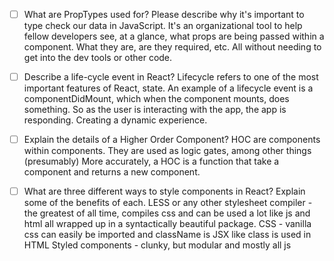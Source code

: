 
- [ ] What are PropTypes used for? Please describe why it's important to type check our data in JavaScript.
It's an organizational tool to help fellow developers see, at a glance, what props are being passed within a component. What they are, are they required, etc. All without needing to get into the dev tools or other code.


- [ ] Describe a life-cycle event in React?
Lifecycle refers to one of the most important features of React, state. An example of a lifecycle event is a componentDidMount, which when the component mounts, does something. So as the user is interacting with the app, the app is responding. Creating a dynamic experience.


- [ ] Explain the details of a Higher Order Component?
HOC are components within components. They are used as logic gates, among other things (presumably)
More accurately, a HOC is a function that take a component and returns a new component.


- [ ] What are three different ways to style components in React? Explain some of the benefits of each.
LESS or any other stylesheet compiler - the greatest of all time, compiles css and can be used a lot like js and html all wrapped up in a syntactically beautiful package.
CSS - vanilla css can easily be imported and className is JSX like class is used in HTML
Styled components - clunky, but modular and mostly all js

